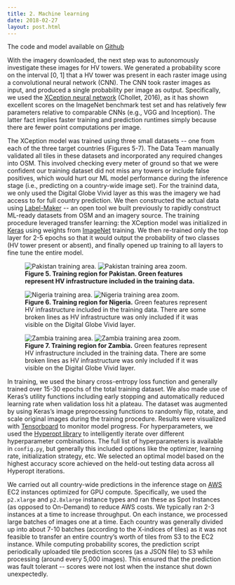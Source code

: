 ```yaml
---
title: 2. Machine learning
date: 2018-02-27
layout: post.html
---
```

The code and model available on [Github](https://github.com/developmentseed/ml-hv-grid-pub)

With the imagery downloaded, the next step was to autonomously investigate these images for HV towers. We generated a probability score on the interval [0, 1] that a HV tower was present in each raster image using a convolutional neural network (CNN). The CNN took raster images as input, and produced a single probability per image as output. Specifically, we used the [XCeption neural network](https://arxiv.org/abs/1610.02357) (Chollet, 2016), as it has shown excellent scores on the ImageNet benchmark test set and has relatively few parameters relative to comparable CNNs (e.g., VGG and Inception). The latter fact implies faster training and prediction runtimes simply because there are fewer point computations per image.

The XCeption model was trained using three small datasets -- one from each of the three target countries (Figures 5-7). The Data Team manually validated all tiles in these datasets and incorporated any required changes into OSM. This involved checking every meter of ground so that we were confident our training dataset did not miss any towers or include false positives, which would hurt our ML model performance during the inference stage (i.e., predicting on a country-wide image set). For the trainind data, we only used the Digital Globe Vivid layer as this was the imagery we had access to for full country prediction. We then constructed the actual data using [Label-Maker](https://github.com/developmentseed/label-maker) -- an open tool we built previously to rapidly construct ML-ready datasets from OSM and an imagery source. The training procedure leveraged transfer learning: the XCeption model was initialized in [Keras](https://keras.io/) using weights from [ImageNet](http://www.image-net.org/) training. We then re-trained only the top layer for 2-5 epochs so that it would output the probability of two classes (HV tower present or absent), and finally opened up training to all layers to fine tune the entire model.

<figure class="media__hascol media__hascol--2">
  	<img src="/assets/graphics/content/training_ROI_pakistan.png" alt="Pakistan training area." class="media__item" />
  	<img src="/assets/graphics/content/training_ROI_pakistan_zoom.png" alt="Pakistan training area zoom." class="media__item" />
  	<figcaption><b>Figure 5. Training region for Pakistan. Green features represent HV infrastructure included in the training data.</b></figcaption>
 </figure>
 <figure class="media__hascol media__hascol--2">
  	<img src="/assets/graphics/content/training_ROI_nigeria.png" alt="Nigeria training area." class="media__item"/>
  	<img src="/assets/graphics/content/training_ROI_nigeria_zoom.png" alt="Nigeria training area zoom." class="media__item"/>
  	<figcaption><b>Figure 6. Training region for Nigeria.</b> Green features represent HV infrastructure included in the training data. There are some broken lines as HV infrastructure was only included if it was visible on the Digital Globe Vivid layer.</figcaption>
 </figure>
 <figure class="media__hascol media__hascol--2">
  		<img src="/assets/graphics/content/training_ROI_Zambia.png" alt="Zambia training area." class="media__item"/>
  		<img src="/assets/graphics/content/training_ROI_Zambia_zoom.png" alt="Zambia training area zoom." class="media__item"/>
  	<figcaption><b>Figure 7. Training region for Zambia.</b> Green features represent HV infrastructure included in the training data. There are some broken lines as HV infrastructure was only included if it was visible on the Digital Globe Vivid layer.</figcaption>
 </figure>

 In training, we used the binary cross-entropy loss function and generally trained over 15-30 epochs of the total training dataset. We also made use of Keras’s utility functions including early stopping and automatically reduced learning rate when validation loss hit a plateau. The dataset was augmented by using Keras’s image preprocessing functions to randomly flip, rotate, and scale original images during the training procedure. Results were visualized with [Tensorboard](https://github.com/tensorflow/tensorboard) to monitor model progress. For hyperparameters, we used the [Hyperopt library](https://github.com/hyperopt/hyperopt) to intelligently iterate over different hyperparameter combinations. The full list of hyperparameters is available in `config.py`, but generally this included options like the optimizer, learning rate, initialization strategy, etc. We selected an optimal model based on the highest accuracy score achieved on the held-out testing data across all Hyperopt iterations.

We carried out all country-wide predictions in the inference stage on [AWS](https://aws.amazon.com/) EC2 instances optimized for GPU compute. Specifically, we used the `p2.xlarge` and `p2.8xlarge` instance types and ran these as Spot Instances (as opposed to On-Demand) to reduce AWS costs. We typically ran 2-3 instances at a time to increase throughput. On each instance, we processed large batches of images one at a time. Each country was generally divided up into about 7-10 batches (according to the X-indices of tiles) as it was not feasible to transfer an entire country’s worth of tiles from S3 to the EC2 instance. While computing probability scores, the prediction script periodically uploaded tile prediction scores (as a JSON file) to S3 while processing (around every 5,000 images). This ensured that the prediction was fault tolerant -- scores were not lost when the instance shut down unexpectedly.